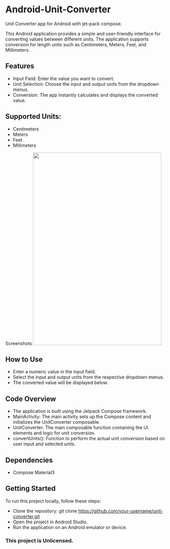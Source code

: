 # Android-Unit-Converter
Unit Converter app for Android with jet-pack compose.

This Android application provides a simple and user-friendly interface for converting values between different units. The application supports conversion for length units such as Centimeters, Meters, Feet, and Millimeters.

## Features
- Input Field: Enter the value you want to convert.
- Unit Selection: Choose the input and output units from the dropdown menus.
- Conversion: The app instantly calculates and displays the converted value.

## Supported Units:
- Centimeters
- Meters
- Feet
- Millimeters

Screenshots
<img src="https://github.com/AnshKoshti/Android-Unit-Converter/assets/93901947/a9b4a394-23f3-4716-9091-3c1a9303450f" width="400" height="600">

## How to Use
- Enter a numeric value in the input field.
- Select the input and output units from the respective dropdown menus.
- The converted value will be displayed below.

## Code Overview
- The application is built using the Jetpack Compose framework.
- MainActivity: The main activity sets up the Compose content and initializes the UnitConverter composable.
- UnitConverter: The main composable function containing the UI elements and logic for unit conversion.
- convertUnits(): Function to perform the actual unit conversion based on user input and selected units.

## Dependencies
- Compose Material3

## Getting Started
To run this project locally, follow these steps:
- Clone the repository: git clone https://github.com/your-username/unit-converter.git
- Open the project in Android Studio.
- Run the application on an Android emulator or device.

### This project is Unlicensed.

